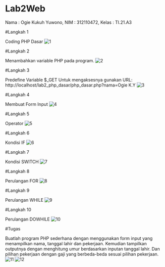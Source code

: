 # Lab2Web

Nama : Ogie Kukuh Yuwono,
NIM : 312110472,
Kelas : TI.21.A3

#Langkah 1

Coding PHP Dasar
![1](https://user-images.githubusercontent.com/127408886/226323470-d3a4595a-b492-4eff-ae87-6a7247b90b2c.png)

#Langkah 2

Menambahkan variable PHP pada program.
![2](https://user-images.githubusercontent.com/127408886/226323834-3676585f-fbc1-4dba-b846-f68fd5cc1eca.png)

#Langkah 3

Predefine Variable $_GET
Untuk mengaksesnya gunakan URL: http://localhost/lab2_php_dasar/php_dasar.php?nama=Ogie K.Y
![3](https://user-images.githubusercontent.com/127408886/226324133-e58978a6-fa98-4cec-92d9-79777a9f969a.png)

#Langkah 4

Membuat Form Input
![4](https://user-images.githubusercontent.com/127408886/226324378-d6770395-206f-4cf9-ac7e-a3507c179ddb.png)

#Langkah 5

Operator
![5](https://user-images.githubusercontent.com/127408886/226324464-d349c6ef-2b83-420e-8dd2-aa7369fca91c.png)

#Langkah 6

Kondisi IF
![6](https://user-images.githubusercontent.com/127408886/226324540-da64c38b-3ae4-48a7-a6ea-d149e8acbee9.png)


#Langkah 7

Kondisi SWITCH
![7](https://user-images.githubusercontent.com/127408886/226324644-d90e007e-89ed-48fe-851b-13cae4a099c9.png)

#Langkah 8

Perulangan FOR
![8](https://user-images.githubusercontent.com/127408886/226325343-76cef5b5-af60-42f6-9a1d-c0bfdfdbd2ec.png)

#Langkah 9

Perulangan WHILE
![9](https://user-images.githubusercontent.com/127408886/226325368-f2eabf88-1584-498d-8d53-2faa680e9362.png)

#Langkah 10

Perulangan DOWHILE
![10](https://user-images.githubusercontent.com/127408886/226325429-c3bc2960-ef85-4451-acef-875b6bf24610.png)

#Tugas

Buatlah program PHP sederhana dengan menggunakan form input yang menampilkan nama, tanggal lahir dan pekerjaan. Kemudian tampilkan outputnya dengan menghitung umur berdasarkan inputan tanggal lahir. Dan pilihan pekerjaan dengan gaji yang berbeda-beda sesuai pilihan pekerjaan.
![11](https://user-images.githubusercontent.com/127408886/226325609-ac89b1b7-26ca-43d1-87cd-9803c89b8178.png)
![12](https://user-images.githubusercontent.com/127408886/226325622-90ae8b4d-6661-4051-9018-ac16ba977796.png)




